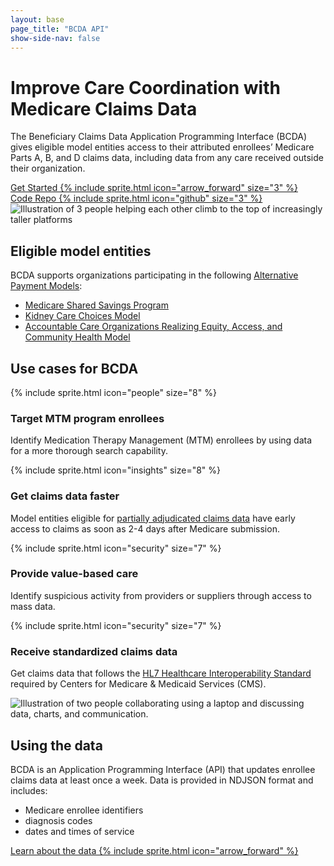 ```yaml
---
layout: base
page_title: "BCDA API"
show-side-nav: false
---
```


<main id="main-content">
  <div class="usa-section--dark bg-primary bg-primary-gradient">
    <div class="grid-container padding-y-8">
      <h1 class="hero-title font-body-3xl measure-1 margin-bottom-0 line-height-sans-2 text-semibold text-balance">
          Improve Care Coordination with Medicare Claims Data
      </h1>
      <p class="hero-paragraph line-height-sans-4 measure-5">
      The Beneficiary Claims Data Application Programming Interface (BCDA) gives eligible model entities access to their attributed enrollees’ Medicare Parts A, B, and D claims data, including data from any care received outside their organization.
      </p>
      <div class="grid-row grid-gap margin-top-2">
        <div class="tablet:grid-col-auto margin-top-2">
          <a href="{{ '/api-documentation' | relative_url }}" class="hero-button usa-button usa-button--inverse usa-button--outline width-full">
            Get Started
            {% include sprite.html icon="arrow_forward" size="3" %}
          </a>
        </div>
        <div class="tablet:grid-col-auto margin-top-2">
          <a href="https://github.com/CMSgov/bcda-app" target="_blank" rel="noopener" class="hero-button usa-button usa-button--inverse usa-button--outline width-full">
            Code Repo
            {% include sprite.html icon="github" size="3" %}
          </a>
        </div>
      </div>
    </div>
  </div>
  
  <div class="minw-15 padding-y-6 padding-x-3 grid-container">
    <div class="grid-row grid-gap-4 desktop:grid-gap-6 padding-y-7">
      <div class="tablet:grid-col display-flex flex-align-center tablet:flex-justify-center">
        <img class="width-auto height-full" src="{{ '/assets/img/support-home.svg' | relative_url }}" alt="Illustration of 3 people helping each other climb to the top of increasingly taller platforms" />
      </div>
      <div class="tablet:grid-col padding-top-4 tablet:padding-top-0 display-flex flex-align-center">
        <div>
          <h2>Eligible model entities</h2>
          <p>BCDA supports organizations participating in the following <a href="https://www.cms.gov/priorities/innovation/about/alternative-payment-models" target="_blank" rel="noopener">Alternative Payment Models</a>:</p>
          <ul>
            <li><a href="https://www.cms.gov/medicare/payment/fee-for-service-providers/shared-savings-program-ssp-acos" target="_blank" rel="noopener">Medicare Shared Savings Program</a></li>
            <li><a href="https://www.cms.gov/priorities/innovation/innovation-models/kidney-care-choices-kcc-model" target="_blank" rel="noopener">Kidney Care Choices Model</a></li>
            <li><a href="https://www.cms.gov/priorities/innovation/innovation-models/aco-reach" target="_blank" rel="noopener">Accountable Care Organizations Realizing Equity, Access, and Community Health Model</a></li>
          </ul>
        </div>
      </div>
    </div>
    <!--  -->
    <div class="padding-y-7">
      <h2>Use cases for BCDA</h2>
      <div class="usa-graphic-list__row grid-row tablet:grid-gap-6 padding-y-2">
        <div class="tablet:grid-col-6 padding-y-3 tablet:display-flex">
          <div>{% include sprite.html icon="people" size="8" %}</div>
          <div class="tablet:margin-left-2">
            <h3 class="margin-y-1">
              Target MTM program enrollees
            </h3>
            <p>
              Identify Medication Therapy Management (MTM) enrollees by using data for a more thorough search capability.
            </p>
          </div>
        </div>
        <div class="tablet:grid-col-6 padding-y-3 tablet:display-flex">
          <div>{% include sprite.html icon="insights" size="8" %}</div>
          <div class="tablet:margin-left-2">
            <h3 class="margin-y-1">
              Get claims data faster
            </h3>
            <p>
              Model entities eligible for <a href="{{ '/placeholder' | relative_url }}">partially adjudicated claims data</a> have early access to claims as soon as 2-4 days after Medicare submission.
            </p>
          </div>
        </div>
         <div class="tablet:grid-col-6 padding-y-3 tablet:display-flex">
            <div>{% include sprite.html icon="security" size="7" %}</div>
            <div class="tablet:margin-left-2">
              <h3 class="margin-y-1">Provide value-based care</h3>
              <p>
                Identify suspicious activity from providers or suppliers through access to mass data.
              </p>
            </div>
        </div>
        <div class="tablet:grid-col-6 padding-y-3 tablet:display-flex">
          <div>{% include sprite.html icon="security" size="7" %}</div>
          <div class="tablet:margin-left-2">
            <h3 class="margin-y-1">Receive standardized claims data</h3>
            <p>
              Get claims data that follows the <a href="https://hl7.org/fhir/R4/overview.html">HL7 Healthcare Interoperability Standard</a> required by Centers for Medicare & Medicaid Services (CMS).
            </p>
          </div>
        </div>
      </div>
    </div>
    <!--  -->
    <div class="grid-row grid-gap-4 desktop:grid-gap-6 padding-y-7">
      <div class="tablet:order-last tablet:grid-col display-flex flex-align-center tablet:flex-justify-center">
        <img class="width-auto height-full" style="object-fit: contain;" src="{{ '/assets/img/understanding-the-data.svg' | relative_url }}" alt="Illustration of two people collaborating using a laptop and discussing data, charts, and communication." />
      </div>
      <div class="tablet:grid-col padding-top-4 tablet:padding-top-0 display-flex flex-align-center">
        <div>
          <h2>Using the data</h2>
          <p>BCDA is an Application Programming Interface (API) that updates enrollee claims data at least once a week. Data is provided in NDJSON format and includes:</p>
          <ul>
            <li>Medicare enrollee identifiers</li>
            <li>diagnosis codes</li>
            <li>dates and times of service</li>
          </ul>
          <p><a href="{{ '/bcda-data' | relative_url }}" class="usa-button usa-button--unstyled">Learn about the data {% include sprite.html icon="arrow_forward" %}</a></p>
        </div>
      </div>
    </div>
  </div>
</main>

